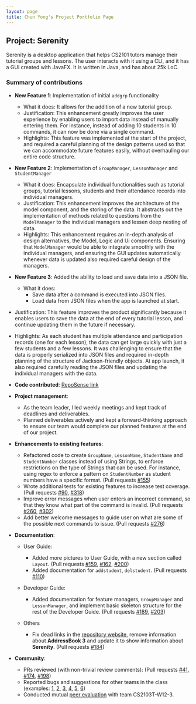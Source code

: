 ```yaml
---
layout: page
title: Chun Yong's Project Portfolio Page
---
```

## Project: Serenity

Serenity is a desktop application that helps CS2101 tutors manage their tutorial groups and lessons. 
The user interacts with it using a CLI, and it has a GUI created with JavaFX. 
It is written in Java, and has about 25k LoC.

### Summary of contributions

* **New Feature 1**: Implementation of initial `addgrp` functionality
  * What it does: It allows for the addition of a new tutorial group.
  * Justification: This enhancement greatly improves the user experience by enabling users to
  import data instead of manually entering them. For instance, instead of adding 10 students in 10 commands,
  it can now be done via a single command.
  * Highlights: This feature was implemented at the start of the project, and required a careful
  planning of the design patterns used so that we can accommodate future features easily,
  without overhauling our entire code structure.
  
* **New Feature 2**: Implementation of `GroupManager`, `LessonManager` and `StudentManager`
  * What it does: Encapsulate individual functionalities such as tutorial groups,
   tutorial lessons, students and their attendance records into individual managers.
  * Justification: This enhancement improves the architecture of the model component, and the 
    storing of the data. It abstracts out the implementation of methods 
    related to questions from the `ModelManager` to the individual managers and lessen deep nesting 
    of data.
  * Highlights: This enhancement requires an in-depth analysis of design alternatives, the Model,
    Logic and Ui components. Ensuring that `ModelManager` would be able to integrate smoothly 
    with the individual managers, and ensuring the GUI updates automatically whenever 
    data is updated also required careful design of the managers.
    
* **New Feature 3**: Added the ability to load and save data into a JSON file.
  * What it does: 
    * Save data after a command is executed into JSON files.
    * Load data from JSON files when the app is launched at start.
    
<div style="page-break-after: always;"></div>

  * Justification: This feature improves the product significantly because it enables users 
  to save the data at the end of every tutorial lesson, 
  and continue updating them in the future if necessary.
  * Highlights: As each student has multiple attendance and participation records 
  (one for each lesson), the data can get large quickly with just a few students
   and a few lessons. It was challenging to ensure that the data is properly serialized
  into JSON files and required in-depth planning of the structure of Jackson-friendly objects.
  At app launch, it also required carefully reading the JSON files and
  updating the individual managers with the data.

 * **Code contributed**: [RepoSense link](https://nus-cs2103-ay2021s1.github.io/tp-dashboard/#breakdown=true&search=chunyongg&sort=groupTitle&sortWithin=title&since=2020-08-14&timeframe=commit&mergegroup=&groupSelect=groupByRepos&checkedFileTypes=docs~functional-code~test-code~other)
  
 * **Project management**:
   * As the team leader, I led weekly meetings and kept track of deadlines and deliverables.
   * Planned deliverables actively and kept a forward-thinking approach to ensure our team would complete our
    planned features at the end of our project.
    
 * **Enhancements to existing features**:
   * Refactored code to create `GroupName`, `LessonName`, `StudentName` and `StudentNumber` classes 
   instead of using Strings, to enforce restrictions on the type of Strings that can be used. 
   For instance, using regex to enforce a pattern on `StudentNumber` as student numbers 
   have a specific format.
    (Pull requests [\#155](https://github.com/AY2021S1-CS2103T-W12-4/tp/pull/155))
   * Wrote additional tests for existing features to increase test coverage.
    (Pull requests [\#90](https://github.com/AY2021S1-CS2103T-W12-4/tp/pull/90), 
        [\#318](https://github.com/AY2021S1-CS2103T-W12-4/tp/pull/318))
   * Improve error messages when user enters an incorrect command, 
  so that they know what part of the command is invalid.
    (Pull requests [\#260](https://github.com/AY2021S1-CS2103T-W12-4/tp/pull/260), 
        [\#302](https://github.com/AY2021S1-CS2103T-W12-4/tp/pull/302))  
   * Add better welcome messages to guide user on what are some of the possible 
   next commands to issue.
    (Pull requests [\#276](https://github.com/AY2021S1-CS2103T-W12-4/tp/pull/276)) 
      
 * **Documentation**:
   * User Guide:
        * Added more pictures to User Guide, with a new section called `Layout`.
        (Pull requests [\#159](https://github.com/AY2021S1-CS2103T-W12-4/tp/pull/159),
        [\#162](https://github.com/AY2021S1-CS2103T-W12-4/tp/pull/162),
        [\#200](https://github.com/AY2021S1-CS2103T-W12-4/tp/pull/200)) 
        * Added documentation for `addstudent`, `delstudent`.
        (Pull requests [\#110](https://github.com/AY2021S1-CS2103T-W12-4/tp/pull/110)) 
        
   * Developer Guide:
        * Added documentation for feature managers, `GroupManager` and `LessonManager`,
        and implement basic skeleton structure for the rest of the Developer Guide.
        (Pull requests [\#189](https://github.com/AY2021S1-CS2103T-W12-4/tp/pull/189),
         [\#203](https://github.com/AY2021S1-CS2103T-W12-4/tp/pull/203)) 
                
   * Others
        * Fix dead links in the [repository website](https://ay2021s1-cs2103t-w12-4.github.io/tp), remove information about **AddressBook 3**
        and update it to show information about **Serenity**.
         (Pull requests [\#184](https://github.com/AY2021S1-CS2103T-W12-4/tp/pull/184)) 
         
* **Community**:
  * PRs reviewed (with non-trivial review comments): (Pull requests 
      [\#41](https://github.com/AY2021S1-CS2103T-W12-4/tp/pull/41), 
      [\#174](https://github.com/AY2021S1-CS2103T-W12-4/tp/pull/174), 
      [\#198](https://github.com/AY2021S1-CS2103T-W12-4/tp/pull/198))
  * Reported bugs and suggestions for other teams in the class (examples: 
    [1](https://github.com/AY2021S1-CS2103T-T12-4/tp/issues/143),
    [2](https://github.com/AY2021S1-CS2103T-T12-4/tp/issues/144), 
    [3](https://github.com/AY2021S1-CS2103T-T12-4/tp/issues/145),
    [4](https://github.com/AY2021S1-CS2103T-T12-4/tp/issues/146),
    [5](https://github.com/AY2021S1-CS2103T-T12-4/tp/issues/147),
    [6](https://github.com/AY2021S1-CS2103T-W13-3/tp/issues/148))
   * Conducted mutual [peer evaluation](https://drive.google.com/file/d/1J_IzzAppl14Rh2lAG7FTBogrdNx0cBiL/view?usp=sharing) 
   with team CS2103T-W12-3.
